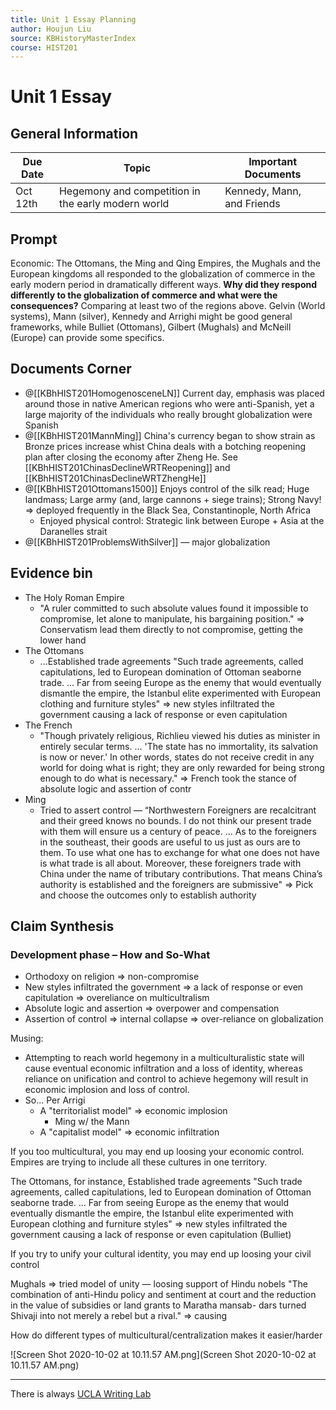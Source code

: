 ```yaml
---
title: Unit 1 Essay Planning
author: Houjun Liu
source: KBHistoryMasterIndex
course: HIST201
---
```


# Unit 1 Essay
## General Information

| Due Date | Topic                                              | Important Documents        |
|----------|----------------------------------------------------|----------------------------|
| Oct 12th | Hegemony and competition in the early modern world | Kennedy, Mann, and Friends |

## Prompt

<!--
Cultural: Confucianism, Islam, and Christianity play varying roles in the political and economic decisions of the major regions of world (Ming/Qing, Ottomans/Mughals, Europe). **How did culture influence the relative success of commerce and/or state formation in these regions? Was the influence positive or negative ? Were there wider ramifications?**
Include in your essay at least two religions. Sources for: Christianity (McNeill, Kissinger), Confucianism (resources from your Kennedy essay), Islam (Bulliet, Gilbert, some Gelvin).
-->

Economic: The Ottomans, the Ming and Qing Empires, the Mughals and the European kingdoms all responded to the globalization of commerce in the early modern period in dramatically different ways. **Why did they respond differently to the globalization of commerce and what were the consequences?**
Comparing at least two of the regions above. Gelvin (World systems), Mann (silver), Kennedy and Arrighi might be good general frameworks, while Bulliet (Ottomans), Gilbert (Mughals) and McNeill (Europe) can provide some specifics.


## Documents Corner
- @[[KBhHIST201HomogenosceneLN]] Current day, emphasis was placed around those in native American regions who were anti-Spanish, yet a large majority of the individuals who really brought globalization were Spanish 
- @[[KBhHIST201MannMing]] China's currency began to show strain as Bronze prices increase whist China deals with a botching reopening plan after closing the economy after Zheng He. See [[KBhHIST201ChinasDeclineWRTReopening]] and [[KBhHIST201ChinasDeclineWRTZhengHe]]
- @[[KBhHIST201Ottomans1500]]   Enjoys control of the silk read; Huge landmass; Large army (and, large cannons + siege trains); Strong Navy! => deployed frequently in the Black Sea, Constantinople, North Africa
	- Enjoyed physical control: Strategic link between Europe + Asia at the Daranelles strait 
- @[[KBhHIST201ProblemsWithSilver]]  — major globalization
 
 
 ## Evidence bin
- The Holy Roman Empire
	- "A ruler committed to such absolute values found it impossible to compromise, let alone to manipulate, his bargaining position." => Conservatism lead them directly to not compromise, getting the lower hand
- The Ottomans	
	- ...Established trade agreements "Such trade agreements, called capitulations, led to European domination of Ottoman seaborne trade. ... Far from seeing Europe as the enemy that would eventually dismantle the empire, the Istanbul elite experimented with European clothing and furniture styles" => new styles infiltrated the government causing a lack of response or even capitulation
- The French
	- "Though privately religious, Richlieu viewed his duties as minister in entirely secular terms. ... 'The state has no immortality, its salvation is now or never.'  In other words, states do not receive credit in any world for doing what is right; they are only rewarded for being strong enough to do what is necessary." => French took the stance of absolute logic and assertion of contr
- Ming
	- Tried to assert control — “Northwestern Foreigners are recalcitrant and their greed knows no bounds. I do not think our present trade with them will ensure us a century of peace. ... As to the foreigners in the southeast, their goods are useful to us just as ours are to them. To use what one has to exchange for what one does not have is what trade is all about. Moreover, these foreigners trade with China under the name of tributary contributions. That means China’s authority is established and the foreigners are submissive" => Pick and choose the outcomes only to establish authority
	
	
## Claim Synthesis
### Development phase – How and So-What
* Orthodoxy on religion => non-compromise 
* New styles infiltrated the government => a lack of response or even capitulation => overeliance on multicultralism
* Absolute logic and assertion => overpower and compensation
* Assertion of control => internal collapse => over-reliance on globalization

Musing:
* Attempting to reach world hegemony in a multiculturalistic state will cause eventual economic infiltration and a loss of identity, whereas reliance on unification and control to achieve hegemony will result in economic implosion and loss of control.
* So... Per Arrigi
	* A "territorialist model" => economic implosion	
		* Ming w/ the Mann
	* A "capitalist model" => economic infiltration
	
If you too multicultural, you may end up loosing your economic control. Empires are trying to include all these cultures in one territory.

The Ottomans, for instance, Established trade agreements "Such trade agreements, called capitulations, led to European domination of Ottoman seaborne trade. ... Far from seeing Europe as the enemy that would eventually dismantle the empire, the Istanbul elite experimented with European clothing and furniture styles" => new styles infiltrated the government causing a lack of response or even capitulation (Bulliet)

If you try to unify your cultural identity, you may end up loosing your civil control

Mughals => tried model of unity — loosing support of Hindu nobels "The combination of anti-Hindu policy and sentiment at court and the reduction in the value of subsidies or land grants to Maratha mansab-
dars turned Shivaji into not merely a rebel but a rival." => causing 




How do different types of multicultural/centralization makes it easier/harder

![Screen Shot 2020-10-02 at 10.11.57 AM.png](Screen Shot 2020-10-02 at 10.11.57 AM.png)

***
There is always [UCLA Writing Lab](https://wp.ucla.edu/wp-content/uploads/2016/01/UWC_handouts_What-How-So-What-Thesis-revised-5-4-15-RZ.pdf)
